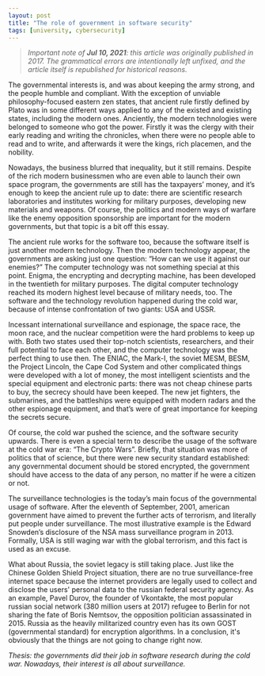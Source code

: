 ```yaml
---
layout: post
title: "The role of government in software security"
tags: [university, cybersecurity]
---
```


> _Important note of **Jul 10, 2021**: this article was originally published in 2017. The grammatical errors are intentionally left unfixed, and the article itself is republished for historical reasons._

The governmental interests is, and was about keeping the army strong, and the people humble and compliant. With the exception of unviable philosophy-focused eastern zen states, that ancient rule firstly defined by Plato was in some different ways applied to any of the existed and existing states, including the modern ones. Anciently, the modern technologies were belonged to someone who got the power. Firstly it was the clergy with their early reading and writing the chronicles, when there were no people able to read and to write, and afterwards it were the kings, rich placemen, and the nobility.

Nowadays, the business blurred that inequality, but it still remains. Despite of the rich modern businessmen who are even able to launch their own space program, the governments are still has the taxpayers’ money, and it’s enough to keep the ancient rule up to date: there are scientific research laboratories and institutes working for military purposes, developing new materials and weapons. Of course, the politics and modern ways of warfare like the enemy opposition sponsorship are important for the modern governments, but that topic is a bit off this essay.

The ancient rule works for the software too, because the software itself is just another modern technology. Then the modern technology appear, the governments are asking just one question: “How can we use it against our enemies?” The computer technology was not something special at this point. Enigma, the encrypting and decrypting machine, has been developed in the twentieth for military purposes. The digital computer technology reached its modern highest level because of military needs, too. The software and the technology revolution happened during the cold war, because of intense confrontation of two giants: USA and USSR.

Incessant international surveillance and espionage, the space race, the moon race, and the nuclear competition were the hard problems to keep up with. Both two states used their top-notch scientists, researchers, and their full potential to face each other, and the computer technology was the perfect thing to use then. The ENIAC, the Mark-I, the soviet MESM, BESM, the Project Lincoln, the Cape Cod System and other complicated things were developed with a lot of money, the most intelligent scientists and the special equipment and electronic parts: there was not cheap chinese parts to buy, the secrecy should have been keeped. The new jet fighters, the submarines, and the battleships were equipped with modern radars and the other espionage equipment, and that’s were of great importance for keeping the secrets secure.

Of course, the cold war pushed the science, and the software security upwards. There is even a special term to describe the usage of the software at the cold war era: “The Crypto Wars”. Briefly, that situation was more of politics that of science, but there were new security standard established: any governmental document should be stored encrypted, the government should have access to the data of any person, no matter if he were a citizen or not.

The surveillance technologies is the today’s main focus of the governmental usage of software. After the eleventh of September, 2001, american government have aimed to prevent the further acts of terrorism, and literally put people under surveillance. The most illustrative example is the Edward Snowden’s disclosure of the NSA mass surveillance program in 2013. Formally, USA is still waging war with the global terrorism, and this fact is used as an excuse.

What about Russia, the soviet legacy is still taking place. Just like the Chinese Golden Shield Project situation, there are no true surveillance-free internet space because the internet providers are legally used to collect and disclose the users' personal data to the russian federal security agency. As an example, Pavel Durov, the founder of Vkontakte, the most popular russian social network (380 million users at 2017) refugee to Berlin for not sharing the fate of Boris Nemtsov, the opposition politician assassinated in 2015. Russia as the heavily militarized country even has its own GOST (governmental standard) for encryption algorithms. In a conclusion, it's obviously that the things are not going to change right now.

_Thesis: the governments did their job in software research during the cold war. Nowadays, their interest is all about surveillance._
